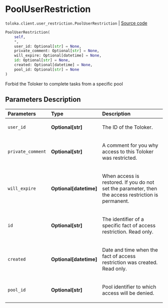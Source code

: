 # PoolUserRestriction
`toloka.client.user_restriction.PoolUserRestriction` | [Source code](https://github.com/Toloka/toloka-kit/blob/v1.0.2/src/client/user_restriction.py#L92)

```python
PoolUserRestriction(
    self,
    *,
    user_id: Optional[str] = None,
    private_comment: Optional[str] = None,
    will_expire: Optional[datetime] = None,
    id: Optional[str] = None,
    created: Optional[datetime] = None,
    pool_id: Optional[str] = None
)
```

Forbid the Toloker to complete tasks from a specific pool

## Parameters Description

| Parameters | Type | Description |
| :----------| :----| :-----------|
`user_id`|**Optional\[str\]**|<p>The ID of the Toloker.</p>
`private_comment`|**Optional\[str\]**|<p>A comment for you why access to this Toloker was restricted.</p>
`will_expire`|**Optional\[datetime\]**|<p>When access is restored. If you do not set the parameter, then the access restriction is permanent.</p>
`id`|**Optional\[str\]**|<p>The identifier of a specific fact of access restriction. Read only.</p>
`created`|**Optional\[datetime\]**|<p>Date and time when the fact of access restriction was created. Read only.</p>
`pool_id`|**Optional\[str\]**|<p>Pool identifier to which access will be denied.</p>
